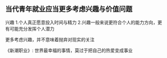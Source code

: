 ## 当代青年就业应当更多考虑兴趣与价值问题


兴趣
1.个人真正愿意投入时间与精力
2.兴趣一般来说更符合个人的能力方向，更有可能充分发挥个人潜力

更多考虑兴趣，并不意味着抛弃对现实的关注

《新潮职业》: 世界最幸福的事情，莫过于把自己的热爱变成事业


<!--stackedit_data:
eyJoaXN0b3J5IjpbLTc0NDg4MDk4MCwtNzcxNjQ3MDYwLC0xNj
g0NjQxODAwLDE1ODg2NjQ0OTAsOTQ4MzA3Mjg3LC0yMDkyNzY4
Mzg5LC00NjE3MzM0OTYsLTIwODg3NDY2MTJdfQ==
-->